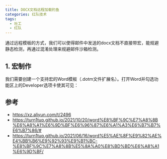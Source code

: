 ```yaml
---
title: DOCX文档远程加载钓鱼
categories: 红队技术
tags:
  - 社工
  - 红队
---
```




通过远程模板的方式，我们可以使得邮件中发送的docx文档不直接带宏，能规避静态检测，再通过混淆处理来规避邮件沙箱检测。

<!-- more -->



## 1. 宏制作

我们需要创建一个支持宏的Word模板（.dotm文件扩展名）。打开Word并勾选功能区上的Developer选项卡使其可见：















## 参考

- https://xz.aliyun.com/t/2496
- https://turn1tup.github.io/2021/10/20/word%E8%BF%9C%E7%A8%8B%E6%A8%A1%E6%9D%BF%E6%96%87%E6%A1%A3%E6%B7%B7%E6%B7%86/#
- https://turn1tup.github.io/2021/06/16/word%E5%AE%8F%E9%82%AE%E4%BB%B6%E9%92%93%E9%B1%BC-%E8%BF%9C%E7%A8%8B%E5%8A%A0%E8%BD%BD%E6%A8%A1%E6%9D%BF/
